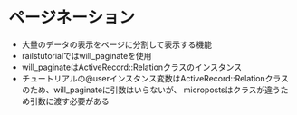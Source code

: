 # ページネーション
- 大量のデータの表示をページに分割して表示する機能
- railstutorialではwill_paginateを使用
- will_paginateはActiveRecord::Relationクラスのインスタンス
- チュートリアルの@userインスタンス変数はActiveRecord::Relationクラスのため、will_paginateに引数はいらないが、
micropostsはクラスが違うため引数に渡す必要がある
